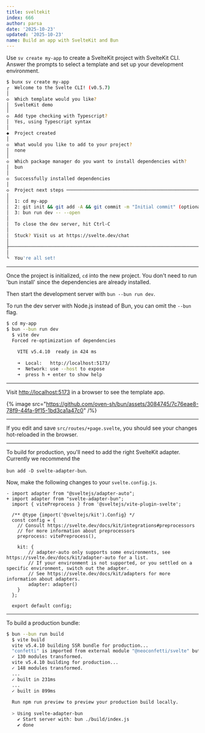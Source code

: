 ```yaml
---
title: sveltekit
index: 666
author: parsa
date: '2025-10-23'
updated: '2025-10-23'
name: Build an app with SvelteKit and Bun
---
```


Use `sv create my-app` to create a SvelteKit project with SvelteKit CLI. Answer the prompts to select a template and set up your development environment.

```sh
$ bunx sv create my-app
┌  Welcome to the Svelte CLI! (v0.5.7)
│
◇  Which template would you like?
│  SvelteKit demo
│
◇  Add type checking with Typescript?
│  Yes, using Typescript syntax
│
◆  Project created
│
◇  What would you like to add to your project?
│  none
│
◇  Which package manager do you want to install dependencies with?
│  bun
│
◇  Successfully installed dependencies
│
◇  Project next steps ─────────────────────────────────────────────────────╮
│                                                                          │
│  1: cd my-app                                                            │
│  2: git init && git add -A && git commit -m "Initial commit" (optional)  │
│  3: bun run dev -- --open                                                │
│                                                                          │
│  To close the dev server, hit Ctrl-C                                     │
│                                                                          │
│  Stuck? Visit us at https://svelte.dev/chat                              │
│                                                                          │
├──────────────────────────────────────────────────────────────────────────╯
│
└  You're all set!
```

---

Once the project is initialized, `cd` into the new project. You don't need to run 'bun install' since the dependencies are already installed.

Then start the development server with `bun --bun run dev`.

To run the dev server with Node.js instead of Bun, you can omit the `--bun` flag.

```sh
$ cd my-app
$ bun --bun run dev
  $ vite dev
  Forced re-optimization of dependencies
  
    VITE v5.4.10  ready in 424 ms
  
    ➜  Local:   http://localhost:5173/
    ➜  Network: use --host to expose
    ➜  press h + enter to show help
```

---

Visit [http://localhost:5173](http://localhost:5173/) in a browser to see the template app.

{% image src="https://github.com/oven-sh/bun/assets/3084745/7c76eae8-78f9-44fa-9f15-1bd3ca1a47c0" /%}

---

If you edit and save `src/routes/+page.svelte`, you should see your changes hot-reloaded in the browser.

---

To build for production, you'll need to add the right SvelteKit adapter. Currently we recommend the

`bun add -D svelte-adapter-bun`.

Now, make the following changes to your `svelte.config.js`.

```ts-diff
- import adapter from "@sveltejs/adapter-auto";
+ import adapter from "svelte-adapter-bun";
  import { vitePreprocess } from '@sveltejs/vite-plugin-svelte';

  /** @type {import('@sveltejs/kit').Config} */
  const config = {
  	// Consult https://svelte.dev/docs/kit/integrations#preprocessors
  	// for more information about preprocessors
  	preprocess: vitePreprocess(),
  
  	kit: {
  		// adapter-auto only supports some environments, see https://svelte.dev/docs/kit/adapter-auto for a list.
  		// If your environment is not supported, or you settled on a specific environment, switch out the adapter.
  		// See https://svelte.dev/docs/kit/adapters for more information about adapters.
  		adapter: adapter()
  	}
  };
  
  export default config;
```

---

To build a production bundle:

```sh
$ bun --bun run build
  $ vite build
  vite v5.4.10 building SSR bundle for production...
  "confetti" is imported from external module "@neoconfetti/svelte" but never used in "src/routes/sverdle/+page.svelte".
  ✓ 130 modules transformed.
  vite v5.4.10 building for production...
  ✓ 148 modules transformed.
  ...
  ✓ built in 231ms
  ...
  ✓ built in 899ms
  
  Run npm run preview to preview your production build locally.
  
  > Using svelte-adapter-bun
    ✔ Start server with: bun ./build/index.js
    ✔ done
```
